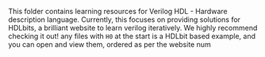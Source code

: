 This folder contains learning resources for Verilog HDL - Hardware description language.
Currently, this focuses on providing solutions for HDLbits, a brilliant website to learn verilog iteratively.
We highly recommend checking it out!
any files with `H0` at the start is a HDLbit based example, and you can open and view them, ordered as per the website num